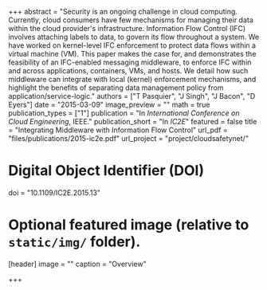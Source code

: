 +++
abstract = "Security is an ongoing challenge in cloud computing. Currently, cloud consumers have few mechanisms for managing their data within the cloud provider's infrastructure. Information Flow Control (IFC) involves attaching labels to data, to govern its flow throughout a system. We have worked on kernel-level IFC enforcement to protect data flows within a virtual machine (VM). This paper makes the case for, and demonstrates the feasibility of an IFC-enabled messaging middleware, to enforce IFC within and across applications, containers, VMs, and hosts. We detail how such middleware can integrate with local (kernel) enforcement mechanisms, and highlight the benefits of separating data management policy from application/service-logic."
authors = ["T Pasquier", "J Singh", "J Bacon", "D Eyers"]
date = "2015-03-09"
image_preview = ""
math = true
publication_types = ["1"]
publication = "In *International Conference on Cloud Engineering*, IEEE."
publication_short = "In *IC2E*"
featured = false
title = "Integrating Middleware with Information Flow Control"
url_pdf = "files/publications/2015-ic2e.pdf"
url_project = "project/cloudsafetynet/"

# Digital Object Identifier (DOI)
doi = "10.1109/IC2E.2015.13"

# Optional featured image (relative to `static/img/` folder).
[header]
image = ""
caption = "Overview"

+++

